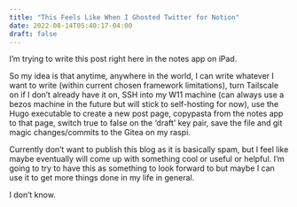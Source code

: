 ```yaml
---
title: "This Feels Like When I Ghosted Twitter for Notion"
date: 2022-08-14T05:40:17-04:00
draft: false
---
```


I’m trying to write this post right here in the notes app on iPad. 

So my idea is that anytime, anywhere in the world, I can write whatever I want to write (within current chosen framework limitations), turn Tailscale on if I don’t already have it on, SSH into my W11 machine (can always use a bezos machine in the future but will stick to self-hosting for now), use the Hugo executable to create a new post page, copypasta from the notes app to that page, switch true to false on the ‘draft’ key pair, save the file and git magic changes/commits to the Gitea on my raspi. 

Currently don’t want to publish this blog as it is basically spam, but I feel like maybe eventually will come up with something cool or useful or helpful. I’m going to try to have this as something to look forward to but maybe I can use it to get more things done in my life in general. 

I don’t know. 

